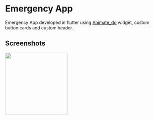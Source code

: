 # Emergency App

Emergency App developed in flutter using [Animate_do](https://pub.dev/packages/animate_do) widget, custom button cards and custom header.

## Screenshots
<img src="https://github.com/IvanLpJc/Flutter-EmergencyApp/blob/main/screenshots/screenshot.gif" width=200px> 
